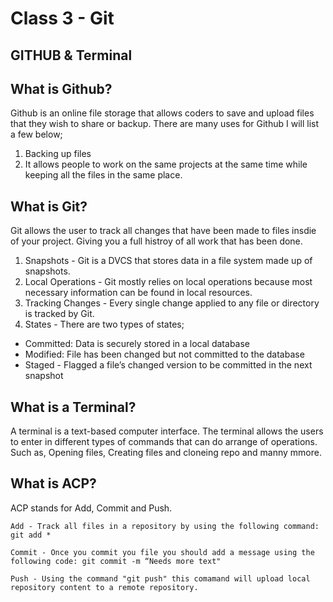# Class 3 - Git

## GITHUB & Terminal 


## What is Github? 

Github is an online file storage that allows coders to save and upload files that they wish to share or backup. There are many uses for Github I will list a few below;

1. Backing up files
2. It allows people to work on the same projects at the same time while keeping all the files in the same place.


## What is Git? 

Git allows the user to track all changes that have been made to files insdie of your project. Giving you a full histroy of all work that has been done.


1. Snapshots - Git is a DVCS that stores data in a file system made up of snapshots.
2. Local Operations - Git mostly relies on local operations because most necessary information can be found in local resources.
3. Tracking Changes - Every single change applied to any file or directory is tracked by Git.
4. States - There are two types of states;
 - Committed: Data is securely stored in a local database
 - Modified: File has been changed but not committed to the database
 - Staged - Flagged a file’s changed version to be committed in the next snapshot


## What is a Terminal? 

A terminal is a text-based computer interface. The terminal allows the users to enter in different types of commands that can do arrange of operations. Such as, Opening files, Creating files and cloneing repo and manny mmore. 


## What is ACP? 

ACP stands for Add, Commit and Push. 

```
Add - Track all files in a repository by using the following command: git add *

Commit - Once you commit you file you should add a message using the following code: git commit -m “Needs more text"

Push - Using the command "git push" this comamand will upload local repository content to a remote repository.

```

